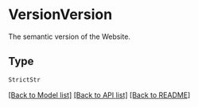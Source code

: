 # VersionVersion

The semantic version of the Website.

## Type
```python
StrictStr
```


[[Back to Model list]](../../../../README.md#models-v2-link) [[Back to API list]](../../../../README.md#apis-v2-link) [[Back to README]](../../../../README.md)
